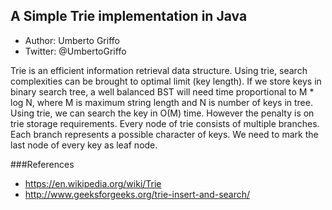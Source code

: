 ## A Simple Trie implementation in Java
* Author: Umberto Griffo
* Twitter: @UmbertoGriffo

Trie is an efficient information retrieval data structure. Using trie, search complexities can be brought to optimal limit (key length). If we store keys in binary search tree, a well balanced BST will need time proportional to M * log N, where M is maximum string length and N is number of keys in tree. Using trie, we can search the key in O(M) time. However the penalty is on trie storage requirements.
Every node of trie consists of multiple branches. Each branch represents a possible character of keys. We need to mark the last node of every key as leaf node.

###References
- https://en.wikipedia.org/wiki/Trie
- http://www.geeksforgeeks.org/trie-insert-and-search/
